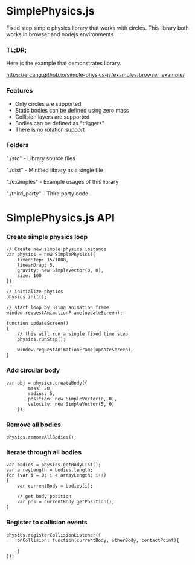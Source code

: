 # SimplePhysics.js
Fixed step simple physics library that works with circles. This library both works in browser and nodejs environments

### TL;DR;
Here is the example that demonstrates library.

https://ercang.github.io/simple-physics-js/examples/browser_example/

### Features
* Only circles are supported
* Static bodies can be defined using zero mass
* Collision layers are supported
* Bodies can be defined as "triggers"
* There is no rotation support

### Folders
"./src" - Library source files

"./dist" - Minified library as a single file

"./examples" - Example usages of this library

"./third_party" - Third party code

# SimplePhysics.js API
### Create simple physics loop
```
// Create new simple physics instance
var physics = new SimplePhysics({
    fixedStep: 15/1000,
    linearDrag: 5,
    gravity: new SimpleVector(0, 0),
    size: 100
});

// initialize physics
physics.init();

// start loop by using animation frame
window.requestAnimationFrame(updateScreen);

function updateScreen()
{
    // this will run a single fixed time step
    physics.runStep();

    window.requestAnimationFrame(updateScreen);
}

```

### Add circular body
```
var obj = physics.createBody({
        mass: 20,
        radius: 5,
        position: new SimpleVector(0, 0),
        velocity: new SimpleVector(5, 0)
    });
```

### Remove all bodies
```
physics.removeAllBodies();
```

### Iterate through all bodies
```
var bodies = physics.getBodyList();
var arrayLength = bodies.length;
for (var i = 0; i < arrayLength; i++)
{
    var currentBody = bodies[i];

    // get body position
    var pos = currentBody.getPosition();
}
```

### Register to collision events
```
physics.registerCollisionListener({
    onCollision: function(currentBody, otherBody, contactPoint){

    }
});
```
